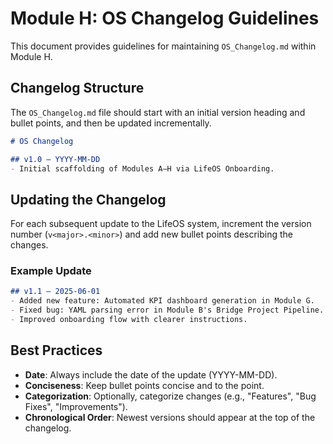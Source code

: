 # Module H: OS Changelog Guidelines

This document provides guidelines for maintaining `OS_Changelog.md` within Module H.

## Changelog Structure
The `OS_Changelog.md` file should start with an initial version heading and bullet points, and then be updated incrementally.

```markdown
# OS Changelog

## v1.0 – YYYY-MM-DD
- Initial scaffolding of Modules A–H via LifeOS Onboarding.
```

## Updating the Changelog
For each subsequent update to the LifeOS system, increment the version number (`v<major>.<minor>`) and add new bullet points describing the changes.

### Example Update
```markdown
## v1.1 – 2025-06-01
- Added new feature: Automated KPI dashboard generation in Module G.
- Fixed bug: YAML parsing error in Module B's Bridge Project Pipeline.
- Improved onboarding flow with clearer instructions.
```

## Best Practices
- **Date**: Always include the date of the update (YYYY-MM-DD).
- **Conciseness**: Keep bullet points concise and to the point.
- **Categorization**: Optionally, categorize changes (e.g., "Features", "Bug Fixes", "Improvements").
- **Chronological Order**: Newest versions should appear at the top of the changelog.